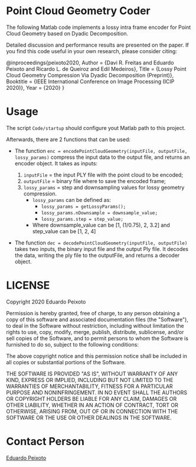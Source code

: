 # Point Cloud Geometry Coder
The following Matlab code implements a lossy intra frame encoder for Point Cloud Geometry based on Dyadic Decomposition. 

Detailed discussion and performance results are presented on the paper. If you find this code useful in your own research, please consider citing:

@inproceedings{peixoto2020,
    Author = {Davi R. Freitas and Eduardo Peixoto and Ricardo L. de Queiroz and Edil Medeiros},
    Title = {Lossy Point Cloud Geometry Compression Via Dyadic Decomposition (Preprint)},
    Booktitle  = {IEEE International Conference on Image Processing (ICIP 2020)},
    Year = {2020}
}

# Usage
The script `Code/startup` should configure yout Matlab path to this project.

Afterwards, there are 2 functions that can be used:
 - The function 
    `enc = encodePointCloudGeometry(inputFile, outputFile, lossy_params)` 
    compress the input data to the output file, and returns an encoder object. It takes as inputs:

    1. `inputFile` = the input PLY file with the point cloud to be encoded;
    2. `outputFile` = binary file where to save the encoded frame;
    3. `lossy_params` = step and downsampling values for lossy geometry compression.
        * `lossy_params` can be defined as:
          + `lossy_params = getLossyParams();`
          + `lossy_params.nDownsample = downsample_value;`
          + `lossy_params.step = step_value;`
        * Where downsample_value can be [1, (1/0.75), 2, 3.2] and step_value can be [1, 2, 4]
  
 - The function 
    `dec = decodePointCloudGeometry(inputFile, outputFile)` 
    takes two inputs, the binary input file and the output Ply file.
    It decodes the data, writing the ply file to the outputFile, and returns a decoder object.

# LICENSE
Copyright 2020 Eduardo Peixoto

Permission is hereby granted, free of charge, to any person obtaining a copy of this software and associated documentation files (the "Software"), to deal in the Software without restriction, including without limitation the rights to use, copy, modify, merge, publish, distribute, sublicense, and/or sell copies of the Software, and to permit persons to whom the Software is furnished to do so, subject to the following conditions:

The above copyright notice and this permission notice shall be included in all copies or substantial portions of the Software.

THE SOFTWARE IS PROVIDED "AS IS", WITHOUT WARRANTY OF ANY KIND, EXPRESS OR IMPLIED, INCLUDING BUT NOT LIMITED TO THE WARRANTIES OF MERCHANTABILITY, FITNESS FOR A PARTICULAR PURPOSE AND NONINFRINGEMENT. IN NO EVENT SHALL THE AUTHORS OR COPYRIGHT HOLDERS BE LIABLE FOR ANY CLAIM, DAMAGES OR OTHER LIABILITY, WHETHER IN AN ACTION OF CONTRACT, TORT OR OTHERWISE, ARISING FROM, OUT OF OR IN CONNECTION WITH THE SOFTWARE OR THE USE OR OTHER DEALINGS IN THE SOFTWARE.

# Contact Person
[Eduardo Peixoto](mailto:eduardopeixoto@ieee.org)

